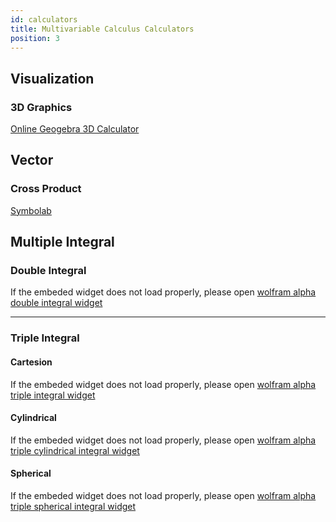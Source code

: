 ```yaml
---
id: calculators
title: Multivariable Calculus Calculators
position: 3
---
```


## Visualization
### 3D Graphics
[Online Geogebra 3D Calculator](https://www.geogebra.org/3d?lang=en)

## Vector
### Cross Product
[Symbolab](https://zs.symbolab.com/solver/vector-cross-product-calculator)

## Multiple Integral

### Double Integral
If the embeded widget does not load properly, please open [wolfram alpha double integral widget](https://www.wolframalpha.com/widgets/view.jsp?id=f5f3cbf14f4f5d6d2085bf2d0fb76e8a)
<br />
<script type="text/javascript" id="WolframAlphaScriptf5f3cbf14f4f5d6d2085bf2d0fb76e8a" src="//www.wolframalpha.com/widget/widget.jsp?id=f5f3cbf14f4f5d6d2085bf2d0fb76e8a" width='400px' class='text--center'></script>

---

### Triple Integral

#### Cartesion
If the embeded widget does not load properly, please open [wolfram alpha triple integral widget](https://www.wolframalpha.com/widgets/view.jsp?id=a83fc1af67a3fdc3cf56863e7f1b5dda)
<br />
<script type="text/javascript" id="WolframAlphaScripta83fc1af67a3fdc3cf56863e7f1b5dda" src="//www.wolframalpha.com/widget/widget.jsp?id=a83fc1af67a3fdc3cf56863e7f1b5dda" width='400px' class='text--center'></script>

#### Cylindrical
If the embeded widget does not load properly, please open [wolfram alpha triple cylindrical integral widget](https://www.wolframalpha.com/widgets/view.jsp?id=8895f98065e4aecbb7fa0359d8f85e57)
<br />
<script type="text/javascript" id="WolframAlphaScript8895f98065e4aecbb7fa0359d8f85e57" src="//www.wolframalpha.com/widget/widget.jsp?id=8895f98065e4aecbb7fa0359d8f85e57" width='400px' class='text--center'></script>

#### Spherical 
If the embeded widget does not load properly, please open [wolfram alpha triple spherical integral widget](https://www.wolframalpha.com/widgets/gallery/view.jsp?id=5e0ea2cfbc998f553b93c8fe554cf852)

<br />
<script type="text/javascript" id="WolframAlphaScript5e0ea2cfbc998f553b93c8fe554cf852" src="//www.wolframalpha.com/widget/widget.jsp?id=5e0ea2cfbc998f553b93c8fe554cf852" width='400px' class='text--center'></script>

